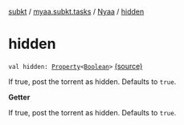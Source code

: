 [subkt](../../index.md) / [myaa.subkt.tasks](../index.md) / [Nyaa](index.md) / [hidden](./hidden.md)

# hidden

`val hidden: `[`Property`](https://docs.gradle.org/current/javadoc/org/gradle/api/provider/Property.html)`<`[`Boolean`](https://kotlinlang.org/api/latest/jvm/stdlib/kotlin/-boolean/index.html)`>` [(source)](https://github.com/Myaamori/SubKt/blob/0.1.12/src/main/kotlin/myaa/subkt/tasks/tasks.kt#L885)

If true, post the torrent as hidden.
Defaults to `true`.

**Getter**

If true, post the torrent as hidden.
Defaults to `true`.

